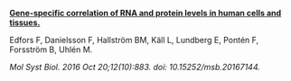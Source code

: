 [**Gene-specific correlation of RNA and protein levels in human cells and tissues.**](https://www.ncbi.nlm.nih.gov/pubmed/27951527)

Edfors F, Danielsson F, Hallström BM, Käll L, Lundberg E, Pontén F, Forsström B, Uhlén M.

*Mol Syst Biol. 2016 Oct 20;12(10):883. doi: 10.15252/msb.20167144.*
